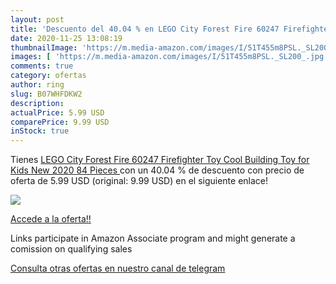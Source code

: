```yaml
---
layout: post
title: 'Descuento del 40.04 % en LEGO City Forest Fire 60247 Firefighter '
date: 2020-11-25 13:08:19
thumbnailImage: 'https://m.media-amazon.com/images/I/51T455m8PSL._SL200_.jpg'
images: [ 'https://m.media-amazon.com/images/I/51T455m8PSL._SL200_.jpg' ]
comments: true
category: ofertas
author: ring
slug: B07WHFDKW2
description:
actualPrice: 5.99 USD
comparePrice: 9.99 USD
inStock: true
---
```


Tienes [LEGO City Forest Fire 60247 Firefighter Toy  Cool Building Toy for Kids  New 2020  84 Pieces ](https://www.amazon.com/dp/B07WHFDKW2/?tag=tolees-20) con un 40.04 % de descuento con precio de oferta de 5.99 USD (original: 9.99 USD) en el siguiente enlace!

[![](https://m.media-amazon.com/images/I/51T455m8PSL._SL200_.jpg)](https://www.amazon.com/dp/B07WHFDKW2/?tag=tolees-20)

[Accede a la oferta!!](https://www.amazon.com/dp/B07WHFDKW2/?tag=tolees-20)

Links participate in Amazon Associate program and might generate a comission on qualifying sales

[Consulta otras ofertas en nuestro canal de telegram](https://t.me/s/ofertas25)
